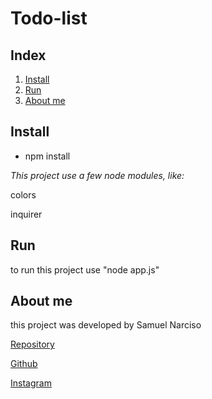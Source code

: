 # Todo-list 

## Index 
1. [Install](#id1)
2. [Run](#id2)
3. [About me](#id3)


## Install<a id="id1"></a>
- npm install

_This project use a few node modules, like:_

 colors
 
 inquirer



## Run <a id='id2'></a>
to run this project use "node app.js"


## About me <a id='id2'></a>
this project was developed by Samuel Narciso


[Repository](https://github.com/SamuelNarciso/todo-list-consola )

[Github](https://github.com/SamuelNarciso)

[Instagram](https://www.instagram.com/samuel_narciso)
